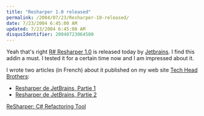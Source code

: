 ```yaml
---
title: "Resharper 1.0 released"
permalink: /2004/07/23/Resharper-10-released/
date: 7/23/2004 6:45:00 AM
updated: 7/23/2004 6:45:00 AM
disqusIdentifier: 20040723064500
---
```

Yeah that's right [R# Resharper 1.0](http://www.jetbrains.com/resharper/index.html) is released today by [Jetbrains](http://www.jetbrains.com/). I find this addin a must. I tested it for a certain time now and I am impressed about it.

I wrote two articles (in French) about it published on my web site [<a title="Tech Head Brothers" href="http://www.techheadbrothers.com">Tech Head Brothers</a>](http://www.techheadbrothers.com):
<!-- more -->

* [Resharper de JetBrains, Partie 1](http://www.techheadbrothers.com/DesktopDefault.aspx?tabindex=1&tabid=7&AId=59)
* [Resharper de JetBrains, Partie 2](http://www.techheadbrothers.com/DesktopDefault.aspx?tabindex=1&tabid=7&AId=60)

[ReSharper: C# Refactoring Tool](http://www.jetbrains.com/resharper/index.html)
